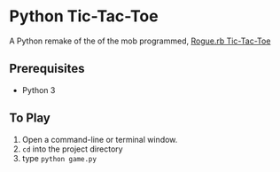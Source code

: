# Python Tic-Tac-Toe
A Python remake of the of the mob programmed, [Rogue.rb Tic-Tac-Toe](https://github.com/roguerb/tic-tac-toe)

## Prerequisites
- Python 3

## To Play
1. Open a command-line or terminal window.
2. `cd` into the project directory
3. type `python game.py`

